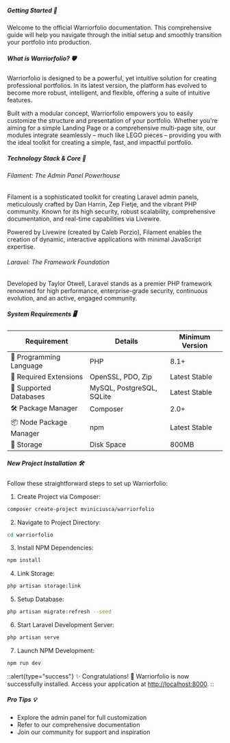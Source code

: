##### Getting Started 🚀

Welcome to the official Warriorfolio documentation. This comprehensive guide will help you navigate through the initial setup and smoothly transition your portfolio into production.

##### What is Warriorfolio? 🛡️

Warriorfolio is designed to be a powerful, yet intuitive solution for creating professional portfolios. In its latest version, the platform has evolved to become more robust, intelligent, and flexible, offering a suite of intuitive features. 

Built with a modular concept, Warriorfolio empowers you to easily customize the structure and presentation of your portfolio. Whether you're aiming for a simple Landing Page or a comprehensive multi-page site, our modules integrate seamlessly – much like LEGO pieces – providing you with the ideal toolkit for creating a simple, fast, and impactful portfolio.

##### Technology Stack & Core 🔧

###### Filament: The Admin Panel Powerhouse
Filament is a sophisticated toolkit for creating Laravel admin panels, meticulously crafted by Dan Harrin, Zep Fietje, and the vibrant PHP community. Known for its high security, robust scalability, comprehensive documentation, and real-time capabilities via Livewire.

Powered by Livewire (created by Caleb Porzio), Filament enables the creation of dynamic, interactive applications with minimal JavaScript expertise.

###### Laravel: The Framework Foundation
Developed by Taylor Otwell, Laravel stands as a premier PHP framework renowned for high performance, enterprise-grade security, continuous evolution, and an active, engaged community.

##### System Requirements 🖥️

| Requirement            | Details                   | Minimum Version |
| ---------------------- | ------------------------- | --------------- |
| 🐘 Programming Language | PHP                       | 8.1+            |
| 🧪 Required Extensions  | OpenSSL, PDO, Zip         | Latest Stable   |
| 💾 Supported Databases  | MySQL, PostgreSQL, SQLite | Latest Stable   |
| 🛠️ Package Manager      | Composer                  | 2.0+            |
| 📦 Node Package Manager | npm                       | Latest Stable   |
| 💽 Storage              | Disk Space                | 800MB           |

##### New Project Installation 🛠️

Follow these straightforward steps to set up Warriorfolio:

1. Create Project via Composer:
```bash
composer create-project mviniciusca/warriorfolio
```

2. Navigate to Project Directory:
```bash
cd warriorfolio
```

3. Install NPM Dependencies:
```bash
npm install
```

4. Link Storage:
```bash
php artisan storage:link
```

5. Setup Database:
```bash
php artisan migrate:refresh --seed
```

6. Start Laravel Development Server:
```bash
php artisan serve
```

7. Launch NPM Development:
```bash
npm run dev
```

::alert{type="success"}
✨ Congratulations! 🎉 Warriorfolio is now successfully installed. Access your application at [http://localhost:8000](http://localhost:8000).
::

##### Pro Tips 💡
- Explore the admin panel for full customization
- Refer to our comprehensive documentation
- Join our community for support and inspiration